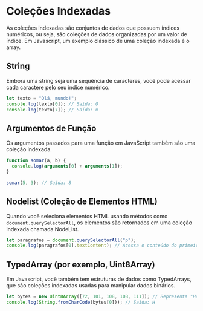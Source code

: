 # Coleções Indexadas

As coleções indexadas são conjuntos de dados que possuem índices numéricos, ou seja, são coleções de dados organizadas por um valor de índice. Em Javascript, um exemplo clássico de uma coleção indexada é o array.

## String

Embora uma string seja uma sequência de caracteres, você pode acessar cada caractere pelo seu índice numérico.

```js
let texto = "Olá, mundo!";
console.log(texto[0]); // Saída: O
console.log(texto[7]); // Saída: m
```

## Argumentos de Função

Os argumentos passados para uma função em JavaScript também são uma coleção indexada.

```js
function somar(a, b) {
  console.log(arguments[0] + arguments[1]);
}

somar(5, 3); // Saída: 8
```

## Nodelist (Coleção de Elementos HTML)

Quando você seleciona elementos HTML usando métodos como `document.querySelectorAll`, os elementos são retornados em uma coleção indexada chamada NodeList.

```js
let paragrafos = document.querySelectorAll("p");
console.log(paragrafos[0].textContent); // Acessa o conteúdo do primeiro parágrafo
```

## TypedArray (por exemplo, Uint8Array)

Em Javascript, você também tem estruturas de dados como TypedArrays, que são coleções indexadas usadas para manipular dados binários.

```javascript
let bytes = new Uint8Array([72, 101, 108, 108, 111]); // Representa "Hello" em códigos ASCII
console.log(String.fromCharCode(bytes[0])); // Saída: H
```
